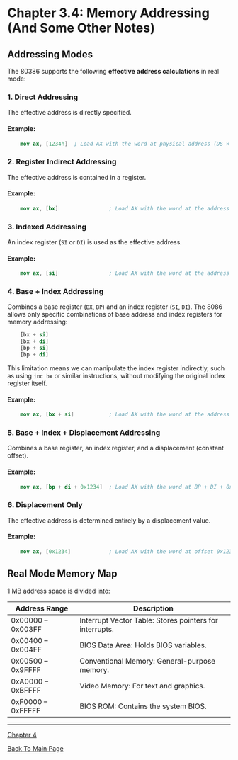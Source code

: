 # Chapter 3.4: Memory Addressing (And Some Other Notes)

## Addressing Modes

The 80386 supports the following **effective address calculations** in real mode:

### 1. Direct Addressing
The effective address is directly specified.

#### Example:
```nasm
    mov ax, [1234h]  ; Load AX with the word at physical address (DS × 16) + 0x1234
```

### 2. Register Indirect Addressing
The effective address is contained in a register.

#### Example:
```nasm
    mov ax, [bx]                ; Load AX with the word at the address pointed by BX (DS is implied)
```

### 3. Indexed Addressing
An index register (`SI` or `DI`) is used as the effective address.

#### Example:
```nasm
    mov ax, [si]                ; Load AX with the word at the address in SI
```

### 4. Base + Index Addressing
Combines a base register (`BX`, `BP`) and an index register (`SI`, `DI`).
The 8086 allows only specific combinations of base address and index registers
for memory addressing:

```nasm
    [bx + si]
    [bx + di]
    [bp + si]
    [bp + di]
```

This limitation means we can manipulate the index register indirectly, such as using
`inc bx` or similar instructions, without modifying the original index register itself.

#### Example:
```nasm
    mov ax, [bx + si]           ; Load AX with the word at the address BX + SI
```

### 5. Base + Index + Displacement Addressing
Combines a base register, an index register, and a displacement (constant offset).

#### Example:
```nasm
    mov ax, [bp + di + 0x1234]  ; Load AX with the word at BP + DI + 0x1234 (SS is implied)
```

### 6. Displacement Only
The effective address is determined entirely by a displacement value.

#### Example:
```nasm
    mov ax, [0x1234]            ; Load AX with the word at offset 0x1234 in the segment DS
```

## Real Mode Memory Map
1 MB address space is divided into:

| Address Range         | Description                                             |
|-----------------------|---------------------------------------------------------|
| 0x00000 – 0x003FF     | Interrupt Vector Table: Stores pointers for interrupts. |
| 0x00400 – 0x004FF     | BIOS Data Area: Holds BIOS variables.                   |
| 0x00500 – 0x9FFFF     | Conventional Memory: General-purpose memory.            |
| 0xA0000 – 0xBFFFF     | Video Memory: For text and graphics.                    |
| 0xF0000 – 0xFFFFF     | BIOS ROM: Contains the system BIOS.                     |

---

[Chapter 4]()

[Back To Main Page](../README.md)

